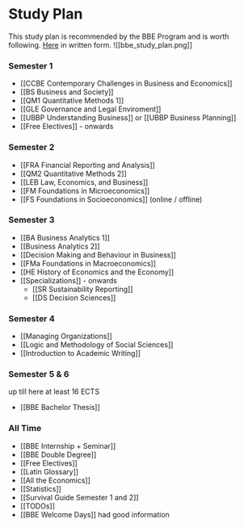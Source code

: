 # Study Plan
This study plan is recommended by the BBE Program and is worth following. [Here](https://www.wu.ac.at/en/students/my-program/bachelors-programs/business-and-economics/structure-content/) in written form.
![[bbe_study_plan.png]]
### Semester 1
- [[CCBE Contemporary Challenges in Business and Economics]]
- [[BS Business and Society]]
- [[QM1 Quantitative Methods 1]]
- [[GLE Governance and Legal Enviroment]]
- [[UBBP Understanding Business]] or [[UBBP Business Planning]]
- [[Free Electives]] - onwards
### Semester 2
- [[FRA Financial Reporting and Analysis]]
- [[QM2 Quantitative Methods 2]]
- [[LEB Law, Economics, and Business]]
- [[FM Foundations in Microeconomics]]
- [[FS Foundations in Socioeconomics]] (online / offline)
### Semester 3
- [[BA Business Analytics 1]]
- [[Business Analytics 2]]
- [[Decision Making and Behaviour in Business]]
- [[FMa Foundations in Macroeconomics]]
- [[HE History of Economics and the Economy]]
- [[Specializations]] - onwards
	- [[SR Sustainability Reporting]]
	- [[DS Decision Sciences]]
### Semester 4
- [[Managing Organizations]]
- [[Logic and Methodology of Social Sciences]]
- [[Introduction to Academic Writing]]
### Semester 5 & 6
up till here at least 16 ECTS
- [[BBE Bachelor Thesis]]
### All Time
- [[BBE Internship + Seminar]]
- [[BBE Double Degree]]
- [[Free Electives]]
- [[Latin Glossary]]
- [[All the Economics]]
- [[Statistics]]
- [[Survival Guide Semester 1 and 2]]
- [[TODOs]]
- [[BBE Welcome Days]] had good information